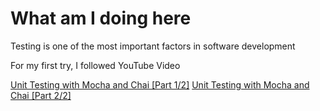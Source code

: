 # What am I doing here

Testing is one of the most important factors in software development

For my first try, I followed YouTube Video

[Unit Testing with Mocha and Chai [Part 1/2]](https://www.youtube.com/watch?v=k4GFqgBR2qc)
[Unit Testing with Mocha and Chai [Part 2/2]](https://www.youtube.com/watch?v=gD4Sg3OuMiA)

